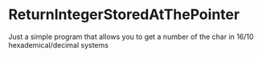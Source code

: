 # ReturnIntegerStoredAtThePointer
Just a simple program that allows you to get a number of the char in 16/10 hexademical/decimal systems 

